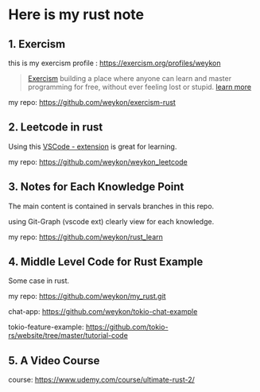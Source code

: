 # Here is my rust note

## 1. Exercism
this is my exercism profile : https://exercism.org/profiles/weykon

> [Exercism](https://exercism.org) building a place where anyone can learn and master programming for free, without ever feeling lost or stupid.
[learn more](https://exercism.org/about)

my repo: https://github.com/weykon/exercism-rust

## 2. Leetcode in rust

Using this [VSCode - extension](https://marketplace.visualstudio.com/items?itemName=LeetCode.vscode-leetcode) is great for learning.

my repo: https://github.com/weykon/weykon_leetcode

## 3. Notes for Each Knowledge Point

The main content is contained in servals branches in this repo. 

using Git-Graph (vscode ext) clearly view for each knowledge.

my repo: https://github.com/weykon/rust_learn

## 4. Middle Level Code for Rust Example 
Some case in rust. 

my repo: https://github.com/weykon/my_rust.git

chat-app: https://github.com/weykon/tokio-chat-example

tokio-feature-example: https://github.com/tokio-rs/website/tree/master/tutorial-code

## 5. A Video Course 

course: https://www.udemy.com/course/ultimate-rust-2/
